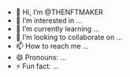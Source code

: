- 👋 Hi, I’m @THENFTMAKER
- 👀 I’m interested in ...
- 🌱 I’m currently learning ...
- 💞️ I’m looking to collaborate on ...
- 📫 How to reach me ...
- 😄 Pronouns: ...
- ⚡ Fun fact: ...

<!---
THENFTMAKER/THENFTMAKER is a ✨ special ✨ repository because its `README.md` (this file) appears on your GitHub profile.
You can click the Preview link to take a look at your changes.
--->
